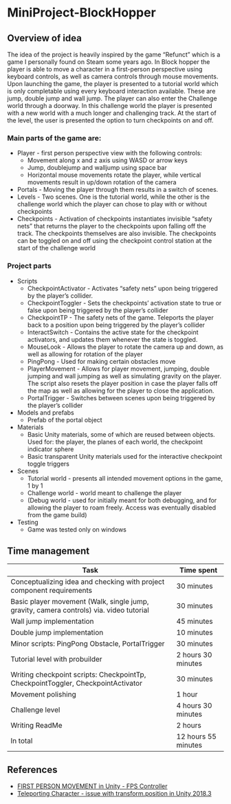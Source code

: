 # MiniProject-BlockHopper
## Overview of idea
The idea of the project is heavily inspired by the game “Refunct” which is a game I personally found on Steam some years ago. In Block hopper the player is able to move a character in a first-person perspective using keyboard controls, as well as camera controls through mouse movements. Upon launching the game, the player is presented to a tutorial world which is only completable using every keyboard interaction available. These are jump, double jump and wall jump. The player can also enter the Challenge world through a doorway. In this challenge world the player is presented with a new world with a much longer and challenging track. At the start of the level, the user is presented the option to turn checkpoints on and off.

### Main parts of the game are:
* Player - first person perspective view with the following controls:
  * Movement along x and z axis using WASD or arrow keys
  * Jump, doublejump and walljump using space bar
  * Horizontal mouse movements rotate the player, while vertical movements result in up/down rotation of the camera
* Portals - Moving the player through them results in a switch of scenes.
* Levels - Two scenes. One is the tutorial world, while the other is the challenge world which the player can chose to play with or without checkpoints
* Checkpoints - Activation of checkpoints instantiates invisible “safety nets” that returns the player to the checkpoints upon falling off the track. The checkpoints themselves are also invisible. The checkpoints can be toggled on and off using the checkpoint control station at the start of the challenge world

### Project parts
* Scripts
  * CheckpointActivator - Activates “safety nets” upon being triggered by the player’s collider. 
  * CheckpointToggler - Sets the checkpoints’ activation state to true or false upon being triggered by the player’s collider
  * CheckpointTP - The safety nets of the game. Teleports the player back to a position upon being triggered by the player’s collider
  * InteractSwitch - Contains the active state for the checkpoint activators, and updates them whenever the state is toggled.
  * MouseLook - Allows the player to rotate the camera up and down, as well as allowing for rotation of the player
  * PingPong - Used for making certain obstacles move
  * PlayerMovement - Allows for player movement, jumping, double jumping and wall jumping as well as simulating gravity on the player. The script  also resets the player position in case the player falls off the map as well as allowing for the player to close the application.
  * PortalTrigger - Switches between scenes upon being triggered by the player’s collider
* Models and prefabs
  * Prefab of the portal object
* Materials
  * Basic Unity materials, some of which are reused between objects. Used for: the player, the planes of each world, the checkpoint indicator sphere
  * Basic transparent Unity materials used for the interactive checkpoint toggle triggers
* Scenes
  * Tutorial world - presents all intended movement options in the game, 1 by 1
  * Challenge world - world meant to challenge the player
  * (Debug world - used for initially meant for both debugging, and for allowing the player to roam freely. Access was eventually disabled from the game build)
* Testing
  * Game was tested only on windows
  
## Time management
| Task | Time spent |
| --- | --- |
| Conceptualizing idea and checking with project component requirements | 30 minutes |
| Basic player movement (Walk, single jump, gravity, camera controls) via. video tutorial | 30 minutes |
| Wall jump implementation | 45 minutes |
| Double jump implementation | 10 minutes |
| Minor scripts: PingPong Obstacle, PortalTrigger | 30 minutes |
| Tutorial level with probuilder | 2 hours 30 minutes |
| Writing checkpoint scripts: CheckpointTp, CheckpointToggler, CheckpointActivator | 30 minutes |
| Movement polishing | 1 hour |
| Challenge level | 4 hours 30 minutes|
| Writing ReadMe | 2 hours |
| In total | 12 hours 55 minutes|

## References
* [FIRST PERSON MOVEMENT in Unity - FPS Controller](https://www.youtube.com/watch?v=_QajrabyTJc&ab_channel=Brackeys)
* [Teleporting Character - issue with transform.position in Unity 2018.3](https://answers.unity.com/questions/1614287/teleporting-character-issue-with-transformposition.html)
